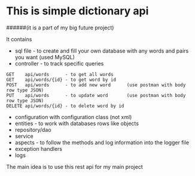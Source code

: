 # This is simple dictionary api 
######(it is a part of my big future project)

It contains
- sql file - to create and fill your own database with any words and pairs you want (used MySQL)
- controller - to track specific queries
```
GET    api/words      - to get all words
GET    api/words/{id} - to get word by id
POST   api/words      - to add new word      (use postman with body row type JSON)
PUT    api/words      - to update word       (use postman with body row type JSON)
DELETE api/words/{id} - to delete word by id
```
- configuration with configuration class (not xml)
- entities - to work with databases rows like objects
- repository/dao
- service
- aspects - to follow the methods and log information into the logger file
- exception handlers
- logs

The main idea is to use this rest api for my main project
